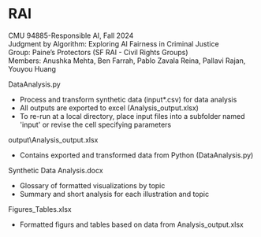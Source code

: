 # RAI
CMU 94885-Responsible AI, Fall 2024  
Judgment by Algorithm: Exploring AI Fairness in Criminal Justice  
Group: Paine’s Protectors (SF RAI - Civil Rights Groups)  
Members: Anushka Mehta, Ben Farrah, Pablo Zavala Reina, Pallavi Rajan, Youyou Huang  

DataAnalysis.py
- Process and transform synthetic data (input\*.csv) for data analysis
- All outputs are exported to excel (Analysis_output.xlsx)
- To re-run at a local directory, place input files into a subfolder named 'input' or revise the cell specifying parameters

output\Analysis_output.xlsx
- Contains exported and transformed data from Python (DataAnalysis.py)

Synthetic Data Analysis.docx
- Glossary of formatted visualizations by topic
- Summary and short analysis for each illustration and topic

Figures_Tables.xlsx
- Formatted figurs and tables based on data from Analysis_output.xlsx
